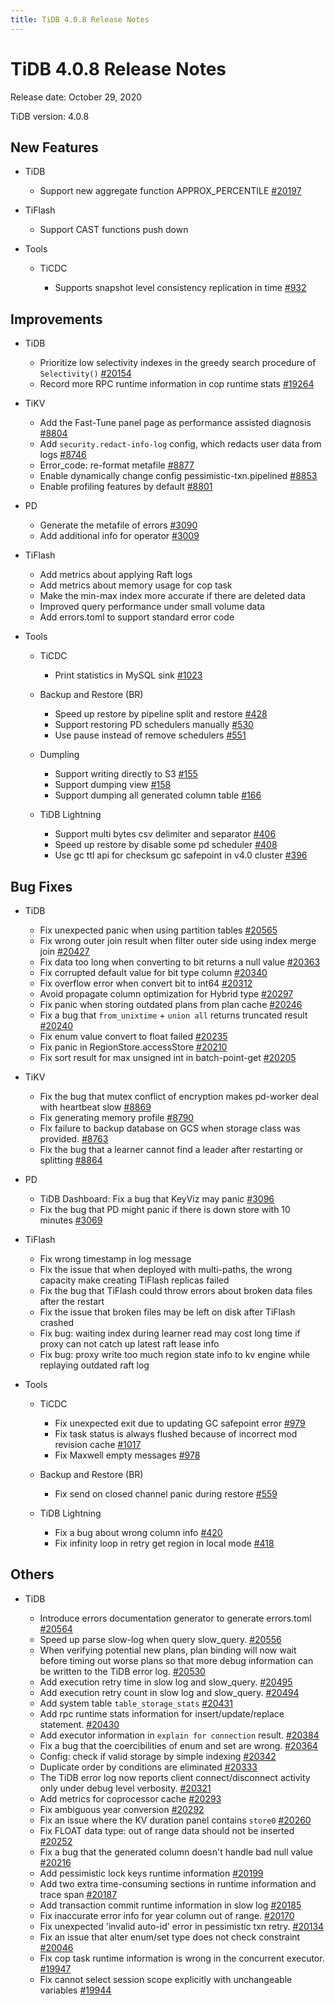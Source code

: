 ```yaml
---
title: TiDB 4.0.8 Release Notes
---
```


# TiDB 4.0.8 Release Notes

Release date: October 29, 2020

TiDB version: 4.0.8

## New Features

+ TiDB

    - Support new aggregate function APPROX_PERCENTILE [#20197](https://github.com/pingcap/tidb/pull/20197)

+ TiFlash

    - Support CAST functions push down

+ Tools

    + TiCDC

        - Supports snapshot level consistency replication in time [#932](https://github.com/pingcap/ticdc/pull/932)

## Improvements

+ TiDB

    - Prioritize low selectivity indexes in the greedy search procedure of `Selectivity()` [#20154](https://github.com/pingcap/tidb/pull/20154)
    - Record more RPC runtime information in cop runtime stats [#19264](https://github.com/pingcap/tidb/pull/19264)

+ TiKV

    - Add the Fast-Tune panel page as performance assisted diagnosis [#8804](https://github.com/tikv/tikv/pull/8804)
    - Add `security.redact-info-log` config, which redacts user data from logs [#8746](https://github.com/tikv/tikv/pull/8746)
    - Error_code: re-format metafile [#8877](https://github.com/tikv/tikv/pull/8877)
    - Enable dynamically change config pessimistic-txn.pipelined [#8853](https://github.com/tikv/tikv/pull/8853)
    - Enable profiling features by default [#8801](https://github.com/tikv/tikv/pull/8801)

+ PD

    - Generate the metafile of errors [#3090](https://github.com/pingcap/pd/pull/3090)
    - Add additional info for operator [#3009](https://github.com/pingcap/pd/pull/3009)

+ TiFlash

    - Add metrics about applying Raft logs
    - Add metrics about memory usage for cop task
    - Make the min-max index more accurate if there are deleted data
    - Improved query performance under small volume data
    - Add errors.toml to support standard error code

+ Tools

    + TiCDC

        - Print statistics in MySQL sink [#1023](https://github.com/pingcap/ticdc/pull/1023)

    + Backup and Restore (BR)

        - Speed up restore by pipeline split and restore [#428](https://github.com/pingcap/br/pull/428)
        - Support restoring PD schedulers manually [#530](https://github.com/pingcap/br/pull/530)
        - Use pause instead of remove schedulers [#551](https://github.com/pingcap/br/pull/551)

    + Dumpling

        - Support writing directly to S3 [#155](https://github.com/pingcap/dumpling/pull/155)
        - Support dumping view [#158](https://github.com/pingcap/dumpling/pull/158)
        - Support dumping all generated column table [#166](https://github.com/pingcap/dumpling/pull/166)

    + TiDB Lightning

        - Support multi bytes csv delimiter and separator [#406](https://github.com/pingcap/tidb-lightning/pull/406)
        - Speed up restore by disable some pd scheduler [#408](https://github.com/pingcap/tidb-lightning/pull/408)
        - Use gc ttl api for checksum gc safepoint in v4.0 cluster [#396](https://github.com/pingcap/tidb-lightning/pull/396)

## Bug Fixes

+ TiDB

    - Fix unexpected panic when using partition tables [#20565](https://github.com/pingcap/tidb/pull/20565)
    - Fix wrong outer join result when filter outer side using index merge join [#20427](https://github.com/pingcap/tidb/pull/20427)
    - Fix data too long when converting to bit returns a null value [#20363](https://github.com/pingcap/tidb/pull/20363)
    - Fix corrupted default value for bit type column [#20340](https://github.com/pingcap/tidb/pull/20340)
    - Fix overflow error when convert bit to int64 [#20312](https://github.com/pingcap/tidb/pull/20312)
    - Avoid propagate column optimization for Hybrid type [#20297](https://github.com/pingcap/tidb/pull/20297)
    - Fix panic when storing outdated plans from plan cache [#20246](https://github.com/pingcap/tidb/pull/20246)
    - Fix a bug that `from_unixtime` + `union all` returns truncated result [#20240](https://github.com/pingcap/tidb/pull/20240)
    - Fix enum value convert to float failed [#20235](https://github.com/pingcap/tidb/pull/20235)
    - Fix panic in RegionStore.accessStore [#20210](https://github.com/pingcap/tidb/pull/20210)
    - Fix sort result for max unsigned int in batch-point-get [#20205](https://github.com/pingcap/tidb/pull/20205)

+ TiKV

    - Fix the bug that mutex conflict of encryption makes pd-worker deal with heartbeat slow [#8869](https://github.com/tikv/tikv/pull/8869)
    - Fix generating memory profile [#8790](https://github.com/tikv/tikv/pull/8790)
    - Fix failure to backup database on GCS when storage class was provided. [#8763](https://github.com/tikv/tikv/pull/8763)
    - Fix the bug that a learner cannot find a leader after restarting or splitting [#8864](https://github.com/tikv/tikv/pull/8864)

+ PD

    - TiDB Dashboard: Fix a bug that KeyViz may panic [#3096](https://github.com/pingcap/pd/pull/3096)
    - Fix the bug that PD might panic if there is down store with 10 minutes [#3069](https://github.com/pingcap/pd/pull/3069)

+ TiFlash

    - Fix wrong timestamp in log message
    - Fix the issue that when deployed with multi-paths, the wrong capacity make creating TiFlash replicas failed
    - Fix the bug that TiFlash could throw errors about broken data files after the restart
    - Fix the issue that broken files may be left on disk after TiFlash crashed
    - Fix bug: waiting index during learner read may cost long time if proxy can not catch up latest raft lease info
    - Fix bug: proxy write too much region state info to kv engine while replaying outdated raft log

+ Tools

    + TiCDC

        - Fix unexpected exit due to updating GC safepoint error [#979](https://github.com/pingcap/ticdc/pull/979)
        - Fix task status is always flushed because of incorrect mod revision cache [#1017](https://github.com/pingcap/ticdc/pull/1017)
        - Fix Maxwell empty messages [#978](https://github.com/pingcap/ticdc/pull/978)

    + Backup and Restore (BR)

        - Fix send on closed channel panic during restore [#559](https://github.com/pingcap/br/pull/559)

    + TiDB Lightning

        - Fix a bug about wrong column info [#420](https://github.com/pingcap/tidb-lightning/pull/420)
        - Fix infinity loop in retry get region in local mode [#418](https://github.com/pingcap/tidb-lightning/pull/418)

## Others

+ TiDB

    - Introduce errors documentation generator to generate errors.toml [#20564](https://github.com/pingcap/tidb/pull/20564)
    - Speed up parse slow-log when query slow_query. [#20556](https://github.com/pingcap/tidb/pull/20556)
    - When verifying potential new plans, plan binding will now wait before timing out worse plans so that more debug information can be written to the TiDB error log. [#20530](https://github.com/pingcap/tidb/pull/20530)
    - Add execution retry time in slow log and slow_query. [#20495](https://github.com/pingcap/tidb/pull/20495)
    - Add execution retry count in slow log and slow_query. [#20494](https://github.com/pingcap/tidb/pull/20494)
    - Add system table `table_storage_stats` [#20431](https://github.com/pingcap/tidb/pull/20431)
    - Add rpc runtime stats information for insert/update/replace statement. [#20430](https://github.com/pingcap/tidb/pull/20430)
    - Add executor information in `explain for connection` result. [#20384](https://github.com/pingcap/tidb/pull/20384)
    - Fix a bug that the coercibilities of enum and set are wrong. [#20364](https://github.com/pingcap/tidb/pull/20364)
    - Config: check if valid storage by simple indexing [#20342](https://github.com/pingcap/tidb/pull/20342)
    - Duplicate order by conditions are eliminated [#20333](https://github.com/pingcap/tidb/pull/20333)
    - The TiDB error log now reports client connect/disconnect activity only under debug level verbosity. [#20321](https://github.com/pingcap/tidb/pull/20321)
    - Add metrics for coprocessor cache [#20293](https://github.com/pingcap/tidb/pull/20293)
    - Fix ambiguous year conversion [#20292](https://github.com/pingcap/tidb/pull/20292)
    - Fix an issue where the KV duration panel contains `store0` [#20260](https://github.com/pingcap/tidb/pull/20260)
    - Fix FLOAT data type: out of range data should not be inserted [#20252](https://github.com/pingcap/tidb/pull/20252)
    - Fix a bug that the generated column doesn't handle bad null value [#20216](https://github.com/pingcap/tidb/pull/20216)
    - Add pessimistic lock keys runtime information [#20199](https://github.com/pingcap/tidb/pull/20199)
    - Add two extra time-consuming sections in runtime information and trace span [#20187](https://github.com/pingcap/tidb/pull/20187)
    - Add transaction commit runtime information in slow log [#20185](https://github.com/pingcap/tidb/pull/20185)
    - Fix inaccurate error info for year column out of range. [#20170](https://github.com/pingcap/tidb/pull/20170)
    - Fix unexpected 'invalid auto-id' error in pessimistic txn retry. [#20134](https://github.com/pingcap/tidb/pull/20134)
    - Fix an issue that alter enum/set type does not check constraint [#20046](https://github.com/pingcap/tidb/pull/20046)
    - Fix cop task runtime information is wrong in the concurrent executor. [#19947](https://github.com/pingcap/tidb/pull/19947)
    - Fix cannot select session scope explicitly with unchangeable variables [#19944](https://github.com/pingcap/tidb/pull/19944)
